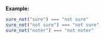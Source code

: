 **Example:**

```javascript
sure_not("sure") === "not sure"
sure_not("not sure") === "not sure"
sure_not("noter") === "not noter"
```